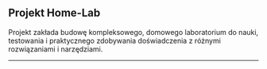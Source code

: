 ## Projekt Home-Lab


Projekt zakłada budowę kompleksowego, domowego laboratorium do nauki, testowania i praktycznego zdobywania doświadczenia z różnymi rozwiązaniami i narzędziami.

---

